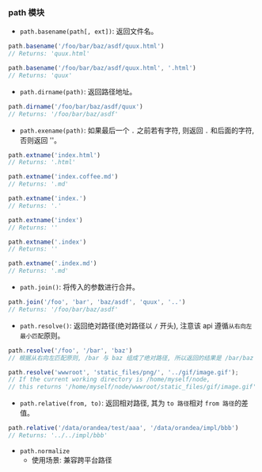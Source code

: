 ### path 模块

* `path.basename(path[, ext])`: 返回文件名。

```js
path.basename('/foo/bar/baz/asdf/quux.html')
// Returns: 'quux.html'

path.basename('/foo/bar/baz/asdf/quux.html', '.html')
// Returns: 'quux'
```

* `path.dirname(path)`: 返回路径地址。

```js
path.dirname('/foo/bar/baz/asdf/quux')
// Returns: '/foo/bar/baz/asdf'
```

* `path.exename(path)`: 如果最后一个 `.` 之前若有字符, 则返回 `.` 和后面的字符, 否则返回 ''。

```js
path.extname('index.html')
// Returns: '.html'

path.extname('index.coffee.md')
// Returns: '.md'

path.extname('index.')
// Returns: '.'

path.extname('index')
// Returns: ''

path.extname('.index')
// Returns: ''

path.extname('.index.md')
// Returns: '.md'
```

* `path.join()`: 将传入的参数进行合并。

```js
path.join('/foo', 'bar', 'baz/asdf', 'quux', '..')
// Returns: '/foo/bar/baz/asdf'
```

* `path.resolve()`: 返回绝对路径(绝对路径以 `/` 开头), 注意该 api 遵循`从右向左最小匹配`原则。

```js
path.resolve('/foo', '/bar', 'baz')
// 根据从右向左匹配原则, /bar 与 baz 组成了绝对路径, 所以返回的结果是 /bar/baz

path.resolve('wwwroot', 'static_files/png/', '../gif/image.gif');
// If the current working directory is /home/myself/node,
// this returns '/home/myself/node/wwwroot/static_files/gif/image.gif'
```

* `path.relative(from, to)`: 返回相对路径, 其为 `to 路径`相对 `from 路径`的差值。

```js
path.relative('/data/orandea/test/aaa', '/data/orandea/impl/bbb')
// Returns: '../../impl/bbb'
```

* `path.normalize`
  * 使用场景: 兼容跨平台路径
